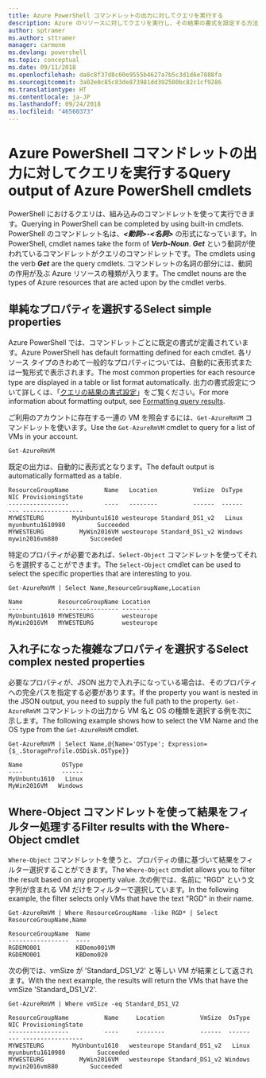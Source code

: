 ```yaml
---
title: Azure PowerShell コマンドレットの出力に対してクエリを実行する
description: Azure のリソースに対してクエリを実行し、その結果の書式を設定する方法について説明します。
author: sptramer
ms.author: sttramer
manager: carmonm
ms.devlang: powershell
ms.topic: conceptual
ms.date: 09/11/2018
ms.openlocfilehash: da8c8f37d8c60e9555b4627a7b5c3d1d6e7888fa
ms.sourcegitcommit: 3a02e0c85c83de873981dd392500bc82c1cf9286
ms.translationtype: HT
ms.contentlocale: ja-JP
ms.lasthandoff: 09/24/2018
ms.locfileid: "46560373"
---
```

# <a name="query-output-of-azure-powershell-cmdlets"></a><span data-ttu-id="4f9b8-103">Azure PowerShell コマンドレットの出力に対してクエリを実行する</span><span class="sxs-lookup"><span data-stu-id="4f9b8-103">Query output of Azure PowerShell cmdlets</span></span>

<span data-ttu-id="4f9b8-104">PowerShell におけるクエリは、組み込みのコマンドレットを使って実行できます。</span><span class="sxs-lookup"><span data-stu-id="4f9b8-104">Querying in PowerShell can be completed by using built-in cmdlets.</span></span> <span data-ttu-id="4f9b8-105">PowerShell のコマンドレット名は、**_<動詞>-<名詞>_** の形式になっています。</span><span class="sxs-lookup"><span data-stu-id="4f9b8-105">In PowerShell, cmdlet names take the form of **_Verb-Noun_**.</span></span> <span data-ttu-id="4f9b8-106">**_Get_** という動詞が使われているコマンドレットがクエリのコマンドレットです。</span><span class="sxs-lookup"><span data-stu-id="4f9b8-106">The cmdlets using the verb **_Get_** are the query cmdlets.</span></span> <span data-ttu-id="4f9b8-107">コマンドレットの名詞の部分には、動詞の作用が及ぶ Azure リソースの種類が入ります。</span><span class="sxs-lookup"><span data-stu-id="4f9b8-107">The cmdlet nouns are the types of Azure resources that are acted upon by the cmdlet verbs.</span></span>

## <a name="select-simple-properties"></a><span data-ttu-id="4f9b8-108">単純なプロパティを選択する</span><span class="sxs-lookup"><span data-stu-id="4f9b8-108">Select simple properties</span></span>

<span data-ttu-id="4f9b8-109">Azure PowerShell では、コマンドレットごとに既定の書式が定義されています。</span><span class="sxs-lookup"><span data-stu-id="4f9b8-109">Azure PowerShell has default formatting defined for each cmdlet.</span></span> <span data-ttu-id="4f9b8-110">各リソース タイプのきわめて一般的なプロパティについては、自動的に表形式または一覧形式で表示されます。</span><span class="sxs-lookup"><span data-stu-id="4f9b8-110">The most common properties for each resource type are displayed in a table or list format automatically.</span></span> <span data-ttu-id="4f9b8-111">出力の書式設定について詳しくは、「[クエリの結果の書式設定](formatting-output.md)」をご覧ください。</span><span class="sxs-lookup"><span data-stu-id="4f9b8-111">For more information about formatting output, see [Formatting query results](formatting-output.md).</span></span>

<span data-ttu-id="4f9b8-112">ご利用のアカウントに存在する一連の VM を照会するには、`Get-AzureRmVM` コマンドレットを使います。</span><span class="sxs-lookup"><span data-stu-id="4f9b8-112">Use the `Get-AzureRmVM` cmdlet to query for a list of VMs in your account.</span></span>

```azurepowershell-interactive
Get-AzureRmVM
```

<span data-ttu-id="4f9b8-113">既定の出力は、自動的に表形式となります。</span><span class="sxs-lookup"><span data-stu-id="4f9b8-113">The default output is automatically formatted as a table.</span></span>

```output
ResourceGroupName          Name   Location          VmSize  OsType              NIC ProvisioningState
-----------------          ----   --------          ------  ------              --- -----------------
MYWESTEURG        MyUnbuntu1610 westeurope Standard_DS1_v2   Linux myunbuntu1610980         Succeeded
MYWESTEURG          MyWin2016VM westeurope Standard_DS1_v2 Windows   mywin2016vm880         Succeeded
```

<span data-ttu-id="4f9b8-114">特定のプロパティが必要であれば、`Select-Object` コマンドレットを使ってそれらを選択することができます。</span><span class="sxs-lookup"><span data-stu-id="4f9b8-114">The `Select-Object` cmdlet can be used to select the specific properties that are interesting to you.</span></span>

```azurepowershell-interactive
Get-AzureRmVM | Select Name,ResourceGroupName,Location
```

```output
Name          ResourceGroupName Location
----          ----------------- --------
MyUnbuntu1610 MYWESTEURG        westeurope
MyWin2016VM   MYWESTEURG        westeurope
```

## <a name="select-complex-nested-properties"></a><span data-ttu-id="4f9b8-115">入れ子になった複雑なプロパティを選択する</span><span class="sxs-lookup"><span data-stu-id="4f9b8-115">Select complex nested properties</span></span>

<span data-ttu-id="4f9b8-116">必要なプロパティが、JSON 出力で入れ子になっている場合は、そのプロパティへの完全パスを指定する必要があります。</span><span class="sxs-lookup"><span data-stu-id="4f9b8-116">If the property you want is nested in the JSON output, you need to supply the full path to the property.</span></span> <span data-ttu-id="4f9b8-117">`Get-AzureRmVM` コマンドレットの出力から VM 名と OS の種類を選択する例を次に示します。</span><span class="sxs-lookup"><span data-stu-id="4f9b8-117">The following example shows how to select the VM Name and the OS type from the `Get-AzureRmVM` cmdlet.</span></span>

```azurepowershell-interactive
Get-AzureRmVM | Select Name,@{Name='OSType'; Expression={$_.StorageProfile.OSDisk.OSType}}
```

```output
Name           OSType
----           ------
MyUnbuntu1610   Linux
MyWin2016VM   Windows
```

## <a name="filter-results-with-the-where-object-cmdlet"></a><span data-ttu-id="4f9b8-118">Where-Object コマンドレットを使って結果をフィルター処理する</span><span class="sxs-lookup"><span data-stu-id="4f9b8-118">Filter results with the Where-Object cmdlet</span></span>

<span data-ttu-id="4f9b8-119">`Where-Object` コマンドレットを使うと、プロパティの値に基づいて結果をフィルター選択することができます。</span><span class="sxs-lookup"><span data-stu-id="4f9b8-119">The `Where-Object` cmdlet allows you to filter the result based on any property value.</span></span> <span data-ttu-id="4f9b8-120">次の例では、名前に "RGD" という文字列が含まれる VM だけをフィルターで選択しています。</span><span class="sxs-lookup"><span data-stu-id="4f9b8-120">In the following example, the filter selects only VMs that have the text "RGD" in their name.</span></span>

```azurepowershell-interactive
Get-AzureRmVM | Where ResourceGroupName -like RGD* | Select ResourceGroupName,Name
```

```output
ResourceGroupName  Name
-----------------  ----
RGDEMO001          KBDemo001VM
RGDEMO001          KBDemo020
```

<span data-ttu-id="4f9b8-121">次の例では、vmSize が 'Standard_DS1_V2' と等しい VM が結果として返されます。</span><span class="sxs-lookup"><span data-stu-id="4f9b8-121">With the next example, the results will return the VMs that have the vmSize 'Standard_DS1_V2'.</span></span>

```azurepowershell-interactive
Get-AzureRmVM | Where vmSize -eq Standard_DS1_V2
```

```output
ResourceGroupName          Name     Location          VmSize  OsType              NIC ProvisioningState
-----------------          ----     --------          ------  ------              --- -----------------
MYWESTEURG        MyUnbuntu1610   westeurope Standard_DS1_v2   Linux myunbuntu1610980         Succeeded
MYWESTEURG          MyWin2016VM   westeurope Standard_DS1_v2 Windows   mywin2016vm880         Succeeded
```